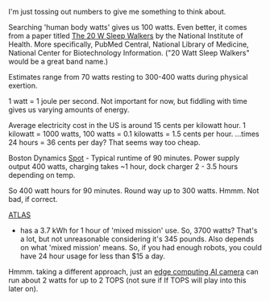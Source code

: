 ﻿---
layout: post
author: Shane Skiles
tags: [napkin, thoughts]
---

I'm just tossing out numbers to give me something to think about.

Searching 'human body watts' gives us 100 watts. Even better, it comes from a paper
titled <a href="">The 20 W Sleep Walkers</a> by the National Institute of Health.
More specifically, PubMed Central, National Library of Medicine, 
National Center for Biotechnology Information. ("20 Watt Sleep Walkers" 
would be a great band name.)

Estimates range from 70 watts resting to 300-400 watts during physical exertion.

1 watt = 1 joule per second. Not important for now, but fiddling with time
gives us varying amounts of energy.

Average electricity cost in the US is around 15 cents per kilowatt hour.
1 kilowatt = 1000 watts, 100 watts = 0.1 kilowatts = 1.5 cents per hour.
...times 24 hours = 36 cents per day? That seems way too cheap.

Boston Dynamics <a href="https://support.bostondynamics.com/s/article/Spot-Specifications-49916">
Spot</a> - Typical runtime of 90 minutes. Power supply output 400 watts, 
charging takes ~1 hour, dock charger 2 - 3.5 hours depending on temp.

So 400 watt hours for 90 minutes. Round way up to 300 watts. Hmmm. Not bad, if correct.

<a href="https://www.techbriefs.com/component/content/article/31078-darpa-80-99s-upgraded-atlas-robot-h">ATLAS</a>
- has a 3.7 kWh for 1 hour of 'mixed mission' use.
So, 3700 watts? That's a lot, but not unreasonable considering it's 345 pounds.
Also depends on what 'mixed mission' means.
So, if you had enough robots, you could have 24 hour usage for less than $15 a day.

Hmmm. taking a different approach, just an 
<a href="https://www.ti.com/lit/wp/sprad74/sprad74.pdf?ts=1744778258451">edge 
computing AI camera</a> can run about 2 watts for up to 2 TOPS (not sure if 
If TOPS will play into this later on).